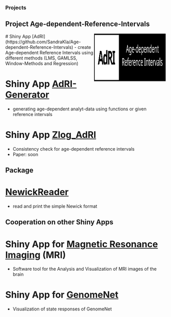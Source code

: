 ### Projects

## Project Age-dependent-Reference-Intervals
<img src="./Logo.svg" width="225px" height="150px" align="right"/>
# Shiny App [AdRI](https://github.com/SandraKla/Age-dependent-Reference-Intervals)
- create Age-dependent Reference Intervals using different methods (LMS, GAMLSS, Window-Methods and Regression) 

# Shiny App [AdRI-Generator](https://github.com/SandraKla/Age-dependent-Reference-Intervals_Generator)
- generating age-dependent analyt-data using functions or given reference intervals

# Shiny App [Zlog_AdRI](https://github.com/SandraKla/Zlog_AdRI)
- Consistency check for age-dependent reference intervals
- Paper: soon

## Package

# [NewickReader](https://github.com/SandraKla/NewickReader)
- read and print the simple Newick format

## Cooperation on other Shiny Apps

# Shiny App for [Magnetic Resonance Imaging](https://github.com/SandraKla/MRI_Analysis) (MRI)
- Software tool for the Analysis and Visualization of MRI images of the brain

# Shiny App for [GenomeNet](https://github.com/GenomeNet/GenomeNet-responseViewer)
- Visualization of state responses of GenomeNet